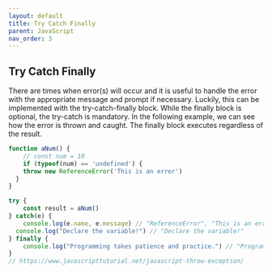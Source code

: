 ```yaml
---
layout: default
title: Try Catch Finally
parent: JavaScript
nav_order: 3
---
```

## Try Catch Finally
There are times when error(s) will occur and it is useful to handle the error with the appropriate message and prompt if necessary.
Luckily, this can be implemented with the try-catch-finally block.  While the finally block is optional, the try-catch is mandatory.
In the following example, we can see how the error is thrown and caught.  The finally block executes regardless of the result.

```javascript
function aNum() {
	// const num = 10
	if (typeof(num) == 'undefined') {
    throw new ReferenceError('This is an error')
  }
}

try {
	const result = aNum()
} catch(e) {
	console.log(e.name, e.message) // "ReferenceError", "This is an error"
  console.log("Declare the variable!") // "Declare the variable!"
} finally {
	console.log("Programming takes patience and practice.") // "Programming takes patience and practice."
}
// https://www.javascripttutorial.net/javascript-throw-exception/
```
